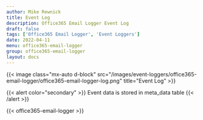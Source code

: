 ```yaml
---
author: Mike Rewnick
title: Event Log
description: Office365 Email Logger Event Log
draft: false
tags: ['Office365 Email Logger', 'Event Loggers']
date: 2022-04-11
menu: office365-email-logger
group: office365-email-logger
layout: docs
---
```


{{< image class="mx-auto d-block"  src="/images/event-loggers/office365-email-logger/office365-email-logger-log.png" title="Event Log" >}}

{{< alert color="secondary" >}}
Event data is stored in meta_data table
{{< /alert >}}

{{< office365-email-logger >}}
